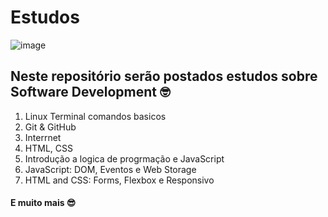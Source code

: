# Estudos

![image](https://user-images.githubusercontent.com/56979306/142353543-7faba691-2696-4268-88a9-c4527c6576fe.png)


## Neste repositório serão postados estudos sobre Software Development 🤓

1. Linux Terminal comandos basicos 
2. Git & GitHub
3. Interrnet
4. HTML, CSS
5. Introdução a logica de progrmação e JavaScript
6. JavaScript: DOM, Eventos e Web Storage
7. HTML and CSS: Forms, Flexbox e Responsivo

#### E muito mais 😎
